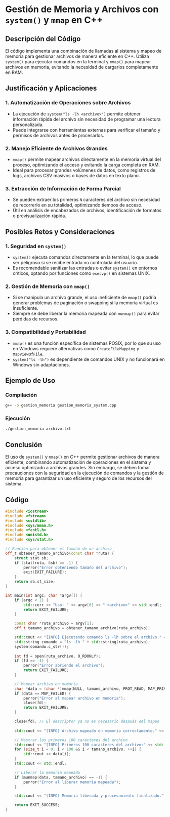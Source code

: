 # Gestión de Memoria y Archivos con `system()` y `mmap` en C++

## Descripción del Código
El código implementa una combinación de llamadas al sistema y mapeo de memoria para gestionar archivos de manera eficiente en C++. Utiliza `system()` para ejecutar comandos en la terminal y `mmap()` para mapear archivos en memoria, evitando la necesidad de cargarlos completamente en RAM.

## Justificación y Aplicaciones
### 1. **Automatización de Operaciones sobre Archivos**
   - La ejecución de `system("ls -lh <archivo>")` permite obtener información rápida del archivo sin necesidad de programar una lectura personalizada.
   - Puede integrarse con herramientas externas para verificar el tamaño y permisos de archivos antes de procesarlos.

### 2. **Manejo Eficiente de Archivos Grandes**
   - `mmap()` permite mapear archivos directamente en la memoria virtual del proceso, optimizando el acceso y evitando la carga completa en RAM.
   - Ideal para procesar grandes volúmenes de datos, como registros de logs, archivos CSV masivos o bases de datos en texto plano.

### 3. **Extracción de Información de Forma Parcial**
   - Se pueden extraer los primeros `N` caracteres del archivo sin necesidad de recorrerlo en su totalidad, optimizando tiempos de acceso.
   - Útil en análisis de encabezados de archivos, identificación de formatos o previsualización rápida.

## Posibles Retos y Consideraciones
### 1. **Seguridad en `system()`**
   - `system()` ejecuta comandos directamente en la terminal, lo que puede ser peligroso si se recibe entrada no controlada del usuario.
   - Es recomendable sanitizar las entradas o evitar `system()` en entornos críticos, optando por funciones como `execvp()` en sistemas UNIX.

### 2. **Gestión de Memoria con `mmap()`**
   - Si se manipula un archivo grande, el uso ineficiente de `mmap()` podría generar problemas de paginación o swapping si la memoria virtual es insuficiente.
   - Siempre se debe liberar la memoria mapeada con `munmap()` para evitar pérdidas de recursos.

### 3. **Compatibilidad y Portabilidad**
   - `mmap()` es una función específica de sistemas POSIX, por lo que su uso en Windows requiere alternativas como `CreateFileMapping` y `MapViewOfFile`.
   - `system("ls -lh")` es dependiente de comandos UNIX y no funcionará en Windows sin adaptaciones.

## Ejemplo de Uso
### **Compilación**
```bash
g++ -o gestion_memoria gestion_memoria_system.cpp
```

### **Ejecución**
```bash
./gestion_memoria archivo.txt
```

## Conclusión
El uso de `system()` y `mmap()` en C++ permite gestionar archivos de manera eficiente, combinando automatización de operaciones en el sistema y acceso optimizado a archivos grandes. Sin embargo, se deben tomar precauciones con la seguridad en la ejecución de comandos y la gestión de memoria para garantizar un uso eficiente y seguro de los recursos del sistema.

## Código
```cpp
#include <iostream>
#include <fstream>
#include <cstdlib>
#include <sys/mman.h>
#include <fcntl.h>
#include <unistd.h>
#include <sys/stat.h>

// Función para obtener el tamaño de un archivo
off_t obtener_tamano_archivo(const char *ruta) {
    struct stat sb;
    if (stat(ruta, &sb) == -1) {
        perror("Error obteniendo tamaño del archivo");
        exit(EXIT_FAILURE);
    }
    return sb.st_size;
}

int main(int argc, char *argv[]) {
    if (argc < 2) {
        std::cerr << "Uso: " << argv[0] << " <archivo>" << std::endl;
        return EXIT_FAILURE;
    }

    const char *ruta_archivo = argv[1];
    off_t tamano_archivo = obtener_tamano_archivo(ruta_archivo);

    std::cout << "[INFO] Ejecutando comando ls -lh sobre el archivo." << std::endl;
    std::string comando = "ls -lh " + std::string(ruta_archivo);
    system(comando.c_str());
    
    int fd = open(ruta_archivo, O_RDONLY);
    if (fd == -1) {
        perror("Error abriendo el archivo");
        return EXIT_FAILURE;
    }

    // Mapear archivo en memoria
    char *data = (char *)mmap(NULL, tamano_archivo, PROT_READ, MAP_PRIVATE, fd, 0);
    if (data == MAP_FAILED) {
        perror("Error al mapear archivo en memoria");
        close(fd);
        return EXIT_FAILURE;
    }

    close(fd); // El descriptor ya no es necesario después del mapeo
    
    std::cout << "[INFO] Archivo mapeado en memoria correctamente." << std::endl;

    // Mostrar los primeros 100 caracteres del archivo
    std::cout << "[INFO] Primeros 100 caracteres del archivo:" << std::endl;
    for (size_t i = 0; i < 100 && i < tamano_archivo; ++i) {
        std::cout << data[i];
    }
    std::cout << std::endl;

    // Liberar la memoria mapeada
    if (munmap(data, tamano_archivo) == -1) {
        perror("Error al liberar memoria mapeada");
    }

    std::cout << "[INFO] Memoria liberada y procesamiento finalizado." << std::endl;

    return EXIT_SUCCESS;
}

```
